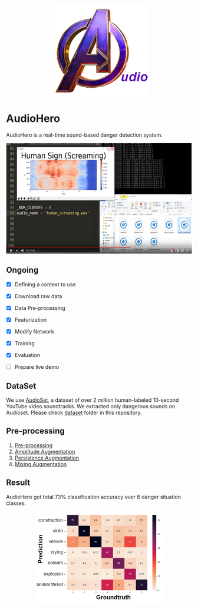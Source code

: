 <p align="center">
  <img height="250" src="./img/logo2.png">
</p>

# AudioHero
AudioHero is a real-time sound-based danger detection system.
<p align="center">
  <img height="300" src="./img/demo.png">
</p>

## Ongoing
- [x] Defining a context to use
- [x] Download raw data
- [x] Data Pre-processing
- [x] Featurization
- [x] Modify Network
- [x] Training
- [x] Evaluation
- [ ] Prepare live demo


## DataSet
We use [AudioSet](https://research.google.com/audioset/), a dataset of over 2 million human-labeled 10-second YouTube video soundtracks. We extracted only dangerous sounds on Audioset. Please check [dataset](https://github.com/daehwa/AudioHero/tree/master/dataset) folder in this repository.


## Pre-processing
1. [Pre-processing](https://github.com/daehwa/AudioHero/tree/master/pre-processing/Pre-Processing)
2. [Amplitude Augmentation](https://github.com/daehwa/AudioHero/tree/master/pre-processing/Amplification_Augmentation)
3. [Persistence Augmentation](https://github.com/daehwa/AudioHero/tree/master/pre-processing/Presistence%20Augmentation)
4. [Mixing Augmentation](https://github.com/daehwa/AudioHero/tree/master/pre-processing/Mixing%20Augmentation)

## Result
AudioHero got total 73% classification accuracy over 8 danger situation classes.
<p align="center">
  <img height="250" src="./img/result.png">
</p>